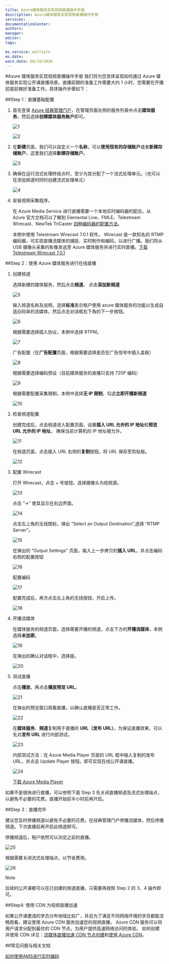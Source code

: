 ```yaml
---
title: Azure媒体服务实现视频直播操作手册
description: Azure媒体服务实现视频直播操作手册
services: 
documentationCenter: 
authors: 
manager: 
editor: 
tags: 

ms.service: multiple
ms.date: 
wacn.date: 08/10/2016
---
```


#Azure 媒体服务实现视频直播操作手册
我们将为您具体呈现如何通过 Azure 媒体服务实现公开课直播场景。直播前期的准备工作需要大约 1 小时，您需要在开播前提前做好准备工作。具体操作步骤如下：

##Step 1：直播基础配置

1. 首先登录 [Azure 经典管理门户](https://manage.windowsazure.cn/)，在管理页面左侧的服务列表中点击**媒体服务**，然后选择**创建媒体服务账户**即可。

    ![1](./media/azure-media-services-live-streaming/1.png)

    ![2](./media/azure-media-services-live-streaming/2.png)

2. 在**新建**页面，我们可以自定义一个**名称**，可以**使用现有的存储账户**或者**新建存储账户**，这里我们选择**新建存储账户**。 

    ![3](./media/azure-media-services-live-streaming/3.png)

3. 确保在运行流式处理终结点时，至少为其分配了一个流式处理单元。（也可以在添加频道时同时创建流式处理单元）

    ![4](./media/azure-media-services-live-streaming/4.png)

4. 安装视频采集程序。

    在 Azure Media Service 进行直播需要一个本地实时编码器的配合。从 Azure 官方文档可以了解到 Elemental Live、FMLE、Telestream Wirecast、NewTek TriCaster [四种编码器的配置方法](./media-services/media-services-live-encoders-overview.md)。

    本例中使用 Telestream Wirecast 7.0.1 软件。 Wirecast 是一款知名的 RTMP 编码器，可实现直播流媒体的捕捉、实时制作和编码，以进行广播。我们将从 USB 摄像头采集的影像发送至 Azure 媒体服务并进行实时直播。[下载 Telestream Wirecast 7.0.1](http://www.telestream.net/wirecast/overview.htm)

##Step 2：使用 Azure 媒体服务进行在线直播

1. 创建频道

    选择新建的媒体服务，然后点击**频道**， 点击**添加新频道**

    ![5](./media/azure-media-services-live-streaming/5.png)

    输入频道名称及说明，选择**标准**表示租户使用 azure 媒体服务的功能以生成自适应码率的流媒体，然后点击对话框右下角的下一步按钮。

    ![6](./media/azure-media-services-live-streaming/6.png)

    根据需要选择插入协议，本例中选择 RTPM。

    ![7](./media/azure-media-services-live-streaming/7.png)

    广告配置（在**广告配置**页面，根据需要选择是否在广告信号中插入盖板）

    ![8](./media/azure-media-services-live-streaming/8.png)

    根据需要选择编码预设（目前媒体服务的直播只支持 720P 编码）

    ![9](./media/azure-media-services-live-streaming/9.png)

    根据需要配置采集限制，本例中选择**无 IP 限制**，勾选**立即开播新频道**

    ![10](./media/azure-media-services-live-streaming/10.png)	

2. 检查频道配置

    创建完成后，点击频道进入配置页面，设置**插入 URL 允许的 IP 地址**和**预览 URL 允许的 IP 地址**， 确保当前计算机的 IP 地址被允许。 

    ![11](./media/azure-media-services-live-streaming/11.png)

    在频道页面，点击插入 URL 右侧的**复制**按钮。将 URL 保存至剪贴板。

    ![12](./media/azure-media-services-live-streaming/12.png)

3. 配置 Wirecast

    打开 Wirecast，点击 + 号按钮，选择摄像头为视频源。

    ![13](./media/azure-media-services-live-streaming/13.png)

    点击 ”→” 使其显示在右边界面。

    ![14](./media/azure-media-services-live-streaming/14.png)

    点击左上角的无线图标，弹出 “Select an Output Destination”,选择 “RTMP Server”。

    ![15](./media/azure-media-services-live-streaming/15.png)

    在弹出的 “Output Settings” 页面，输入上一步拷贝的**插入 URL**，并点击编码右侧的配置按钮

    ![16](./media/azure-media-services-live-streaming/16.png)

    配置编码

    ![17](./media/azure-media-services-live-streaming/17.png)

    配置完成后，再次点击左上角的无线按钮，开启上传。

    ![18](./media/azure-media-services-live-streaming/18.png)

4. 开播流媒体

    在媒体服务的频道页面，选择需要开播的频道，点击下方的**开播流媒体**，本例选择**未加密**。

    ![19](./media/azure-media-services-live-streaming/19.png)

    在弹出的确认对话框中，选择是。

    ![20](./media/azure-media-services-live-streaming/20.png)

5. 测试直播

    点击**播放**，再点击**播放预览 URL**。

    ![21](./media/azure-media-services-live-streaming/21.png)

    在弹出的预览窗口观看直播，以确认直播是否正常工作。

    ![22](./media/azure-media-services-live-streaming/22.png)

    在**媒体服务**、**频道**复制用于直播的 **URL（发布 URL）**。为保证直播效果，可以先对**发布 URL** 进行内部测试。

    ![23](./media/azure-media-services-live-streaming/23.png)

    内部测试方法：在 Azure Media Player 页面的 URL 框中输入复制的发布 URL，并点击 Update Player 按钮。即可实现在线公开课直播。

    ![24](./media/azure-media-services-live-streaming/24.png)

    [下载 Azure Media Player](http://ampdemo.azureedge.net/azuremediaplayer.html)

如果不是很快进行直播，可以参照下面 Step 3 先关闭直播频道及流式处理端点，以避免不必要的花费。直播开始前半小时前再开启。

##Step 3：直播完毕

建议您及时停播频道以避免不必要的花费。在经典管理门户停播流媒体，然后停播频道。下次直播前再开启此频道即可。

停播频道后，租户依然可以浏览之前的直播。

![25](./media/azure-media-services-live-streaming/25.png)

根据需要关闭流式处理端点，以节省费用。

![26](./media/azure-media-services-live-streaming/26.png)

>[!NOTE]
>后续的公开课都可以在已创建的频道直播，只需要再按照 Step 2 的 3、4 操作即可。

##Step4: 使用 CDN 为视频直播加速

如果公开课邀请的学员分布地域比较广，并且为了满足不同网络环境的学员都能流畅观看，建议使用 Azure CDN 服务加速您的视频直播， Azure CDN 服务可以将用户请求分配到最优的 CDN 节点，为用户提供高速网络访问的体验。 如何创建并使用 CDN 详见：[流媒体直播加速 CDN 节点创建](./cdn/cdn-how-to-create-LiveStreaming-CDN-endpoint.md)和[使用 Azure CDN](./cdn/cdn-how-to-use.md)。

##常见问题与相关文档

[如何使用AMS进行实时编码](./media-services/media-services-portal-creating-live-encoder-enabled-channel.md)

